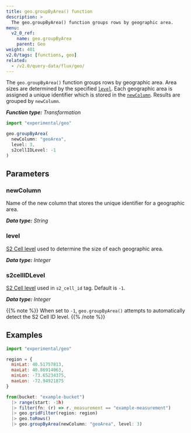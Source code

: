 ```yaml
---
title: geo.groupByArea() function
description: >
  The geo.groupByArea() function groups rows by geographic area.
menu:
  v2_0_ref:
    name: geo.groupByArea
    parent: Geo
weight: 401
v2.0/tags: [functions, geo]
related:
  - /v2.0/query-data/flux/geo/
---
```


The `geo.groupByArea()` function groups rows by geographic area.
Area sizes are determined by the specified [`level`](#level).
Each geographic area is assigned a unique identifier which is stored in the [`newColumn`](#newcolumn).
Results are grouped by `newColumn`.

_**Function type:** Transformation_

```js
import "experimental/geo"

geo.groupByArea(
  newColumn: "geoArea",
  level: 3,
  s2cellIDLevel: -1
)
```

## Parameters

### newColumn
Name of the new column that stores the unique identifier for a geographic area.

_**Data type:** String_

### level
[S2 Cell level](https://s2geometry.io/resources/s2cell_statistics.html) used
to determine the size of each geographic area.

_**Data type:** Integer_

### s2cellIDLevel
[S2 Cell level](https://s2geometry.io/resources/s2cell_statistics.html) used in `s2_cell_id` tag.
Default is `-1`.

_**Data type:** Integer_

{{% note %}}
When set to `-1`, `geo.groupByArea()` attempts to automatically detect the S2 Cell ID level.
{{% /note %}}

## Examples
```js
import "experimental/geo"

region = {
  minLat: 40.51757813,
  maxLat: 40.86914063,
  minLon: -73.65234375,
  maxLon: -72.94921875
}

from(bucket: "example-bucket")
  |> range(start: -1h)
  |> filter(fn: (r) => r._measurement == "example-measurement")
  |> geo.gridFilter(region: region)
  |> geo.toRows()
  |> geo.groupByArea(newColumn: "geoArea", level: 3)
```
